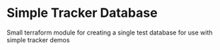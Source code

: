 # Simple Tracker Database
Small terraform module for creating a single test database for use with simple tracker demos
